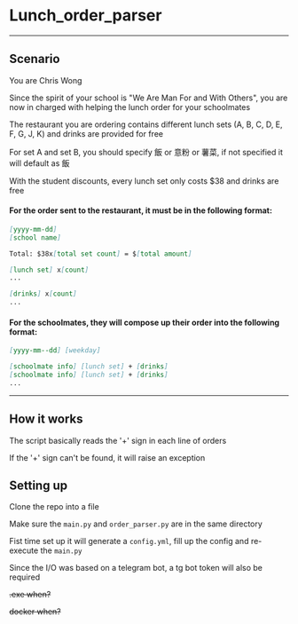 # Lunch_order_parser

---

## Scenario

You are Chris Wong

Since the spirit of your school is "We Are Man For and With Others", you are now in charged with helping the lunch order for your schoolmates

The restaurant you are ordering contains different lunch sets (A, B, C, D, E, F, G, J, K) and drinks are provided for free

For set A and set B, you should specify 飯 or 意粉 or 薯菜, if not specified it will default as 飯

With the student discounts, every lunch set only costs $38 and drinks are free

#### For the order sent to the restaurant, it must be in the following format:

```markdown
[yyyy-mm-dd]
[school name]

Total: $38x[total set count] = $[total amount]

[lunch set] x[count]
...

[drinks] x[count]
...
```

#### For the schoolmates, they will compose up their order into the following format:

```markdown
[yyyy-mm--dd] [weekday]

[schoolmate info] [lunch set] + [drinks]
[schoolmate info] [lunch set] + [drinks]
...
```

---

## How it works

The script basically reads the '+' sign in each line of orders

If the '+' sign can't be found, it will raise an exception

## Setting up

Clone the repo into a file

Make sure the `main.py` and `order_parser.py` are in the same directory

Fist time set up it will generate a `config.yml`, fill up the config and re-execute the `main.py`

Since the I/O was based on a telegram bot, a tg bot token will also be required

~~.exe when?~~

~~docker when?~~
